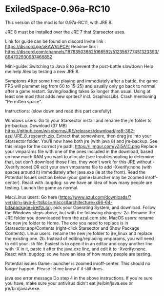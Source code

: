 # ExiledSpace-0.96a-RC10
This version of the mod is for 0.97a-RC11, with JRE 8.

JRE 8 must be installed over the JRE 7 that Starsector uses.

Link for guide can be found on discord
Invite link : https://discord.gg/a8AWVcPCPr
Readme link : https://discord.com/channels/187635036525166592/512356777451323393/894702930987466852

Mini-guide: Switching to Java 8 to prevent the post-battle slowdown
Help me help Alex by testing a new JRE 8.

Symptoms
After some time playing and immediately after a battle, the game FPS will plummet (eg from 60 to 15-25) and usually only go back to normal after a game restart.
Saving/loading takes 5x longer than usual.
Using at least one mod (that adds new sprites? incl. GraphicsLib).
Crash mentioning "PermGen space".

Instructions: (slow down and read this part carefully)

Windows users:
Go to your Starsector install and rename the jre folder to jre-backup.
Download (37 MB) https://github.com/wispborne/JRE/releases/download/jre8-362-azul/JRE_8_research.zip.
Extract that somewhere, then drag jre into your Starsector folder. You'll now have both jre (with java 8) and jre-backup.
See this image for the correct jre path: https://i.imgur.com/yZj5A1C.png
Replace your vmparams file with one of the ones included in the download, based on how much RAM you want to allocate (see ⁠troubleshooting to determine that, but don't download those files, they won't work for this JRE without -Xverify:none).OR edit your own vmparams file to add  -Xverify:none  (with spaces around it) immediately after java.exe (ie at the front).
Read the Potential Issues section below (your game+launcher may be zoomed in/off-center).
React with :bugdog: so we have an idea of how many people are testing.
Launch the game as normal.


Mac/Linux users:
Go here (https://www.azul.com/downloads/?version=java-8-lts&os=macos&architecture=x86-64-bit&package=jre#zulu), 
 pick your Operating System, and download.
Follow the Windows steps above, but with the following changes:
2a. Rename the JRE folder you downloaded from the azul.com site.
   MacOS users: rename the new jre folder to Home. The one you need to replace is in Starsector.app/Contents (right-click Starsector and Show Package Contents).
   Linux users: rename the new jre folder to jre_linux and replace the existing one.
2b. Instead of editing/replacing vmparams, you will need to edit your .sh file. Easiest is to open it in an editor and copy another line with -X in it, paste it after the java.exe line, and edit it to -Xverify:none.
React with :bugdog: so we have an idea of how many people are testing.

Potential issues
Game+launcher is zoomed in/off-center.
  This should no longer happen. Please let me know if it still does.

java.exe error message
  Do step 4 in the above instructions. If you're sure you have, make sure your antivirus didn't eat jre/bin/java.exe or jre/bin/javaw.exe.
